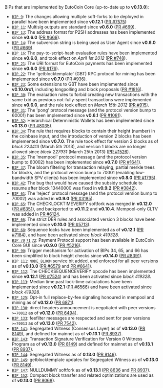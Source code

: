 BIPs that are implemented by EutoCoin Core (up-to-date up to **v0.13.0**):

* [`BIP 9`](https://github.com/eutocoin/bips/blob/master/bip-0009.mediawiki): The changes allowing multiple soft-forks to be deployed in parallel have been implemented since **v0.12.1**  ([PR #7575](https://github.com/EutoCoinProject/EutoCoin/pull/7575))
* [`BIP 11`](https://github.com/eutocoin/bips/blob/master/bip-0011.mediawiki): Multisig outputs are standard since **v0.6.0** ([PR #669](https://github.com/EutoCoinProject/EutoCoin/pull/669)).
* [`BIP 13`](https://github.com/eutocoin/bips/blob/master/bip-0013.mediawiki): The address format for P2SH addresses has been implemented since **v0.6.0** ([PR #669](https://github.com/EutoCoinProject/EutoCoin/pull/669)).
* [`BIP 14`](https://github.com/eutocoin/bips/blob/master/bip-0014.mediawiki): The subversion string is being used as User Agent since **v0.6.0** ([PR #669](https://github.com/EutoCoinProject/EutoCoin/pull/669)).
* [`BIP 16`](https://github.com/eutocoin/bips/blob/master/bip-0016.mediawiki): The pay-to-script-hash evaluation rules have been implemented since **v0.6.0**, and took effect on *April 1st 2012* ([PR #748](https://github.com/EutoCoinProject/EutoCoin/pull/748)).
* [`BIP 21`](https://github.com/eutocoin/bips/blob/master/bip-0021.mediawiki): The URI format for EutoCoin payments has been implemented since **v0.6.0** ([PR #176](https://github.com/EutoCoinProject/EutoCoin/pull/176)).
* [`BIP 22`](https://github.com/eutocoin/bips/blob/master/bip-0022.mediawiki): The 'getblocktemplate' (GBT) RPC protocol for mining has been implemented since **v0.7.0** ([PR #936](https://github.com/EutoCoinProject/EutoCoin/pull/936)).
* [`BIP 23`](https://github.com/eutocoin/bips/blob/master/bip-0023.mediawiki): Some extensions to GBT have been implemented since **v0.10.0rc1**, including longpolling and block proposals ([PR #1816](https://github.com/EutoCoinProject/EutoCoin/pull/1816)).
* [`BIP 30`](https://github.com/eutocoin/bips/blob/master/bip-0030.mediawiki): The evaluation rules to forbid creating new transactions with the same txid as previous not-fully-spent transactions were implemented since **v0.6.0**, and the rule took effect on *March 15th 2012* ([PR #915](https://github.com/EutoCoinProject/EutoCoin/pull/915)).
* [`BIP 31`](https://github.com/eutocoin/bips/blob/master/bip-0031.mediawiki): The 'pong' protocol message (and the protocol version bump to 60001) has been implemented since **v0.6.1** ([PR #1081](https://github.com/EutoCoinProject/EutoCoin/pull/1081)).
* [`BIP 32`](https://github.com/eutocoin/bips/blob/master/bip-0032.mediawiki): Hierarchical Deterministic Wallets has been implemented since **v0.13.0** ([PR #8035](https://github.com/EutoCoinProject/EutoCoin/pull/8035)).
* [`BIP 34`](https://github.com/eutocoin/bips/blob/master/bip-0034.mediawiki): The rule that requires blocks to contain their height (number) in the coinbase input, and the introduction of version 2 blocks has been implemented since **v0.7.0**. The rule took effect for version 2 blocks as of *block 224413* (March 5th 2013), and version 1 blocks are no longer allowed since *block 227931* (March 25th 2013) ([PR #1526](https://github.com/EutoCoinProject/EutoCoin/pull/1526)).
* [`BIP 35`](https://github.com/eutocoin/bips/blob/master/bip-0035.mediawiki): The 'mempool' protocol message (and the protocol version bump to 60002) has been implemented since **v0.7.0** ([PR #1641](https://github.com/EutoCoinProject/EutoCoin/pull/1641)).
* [`BIP 37`](https://github.com/eutocoin/bips/blob/master/bip-0037.mediawiki): The bloom filtering for transaction relaying, partial merkle trees for blocks, and the protocol version bump to 70001 (enabling low-bandwidth SPV clients) has been implemented since **v0.8.0** ([PR #1795](https://github.com/EutoCoinProject/EutoCoin/pull/1795)).
* [`BIP 42`](https://github.com/eutocoin/bips/blob/master/bip-0042.mediawiki): The bug that would have caused the subsidy schedule to resume after block 13440000 was fixed in **v0.9.2** ([PR #3842](https://github.com/EutoCoinProject/EutoCoin/pull/3842)).
* [`BIP 61`](https://github.com/eutocoin/bips/blob/master/bip-0061.mediawiki): The 'reject' protocol message (and the protocol version bump to 70002) was added in **v0.9.0** ([PR #3185](https://github.com/EutoCoinProject/EutoCoin/pull/3185)).
* [`BIP 65`](https://github.com/eutocoin/bips/blob/master/bip-0065.mediawiki): The CHECKLOCKTIMEVERIFY softfork was merged in **v0.12.0** ([PR #6351](https://github.com/EutoCoinProject/EutoCoin/pull/6351)), and backported to **v0.11.2** and **v0.10.4**. Mempool-only CLTV was added in [PR #6124](https://github.com/EutoCoinProject/EutoCoin/pull/6124).
* [`BIP 66`](https://github.com/eutocoin/bips/blob/master/bip-0066.mediawiki): The strict DER rules and associated version 3 blocks have been implemented since **v0.10.0** ([PR #5713](https://github.com/EutoCoinProject/EutoCoin/pull/5713)).
* [`BIP 68`](https://github.com/eutocoin/bips/blob/master/bip-0068.mediawiki): Sequence locks have been implemented as of **v0.12.1**  ([PR #7184](https://github.com/EutoCoinProject/EutoCoin/pull/7184)), and have been activated since *block 419328*.
* [`BIP 70`](https://github.com/eutocoin/bips/blob/master/bip-0070.mediawiki) [`71`](https://github.com/eutocoin/bips/blob/master/bip-0071.mediawiki) [`72`](https://github.com/eutocoin/bips/blob/master/bip-0072.mediawiki): Payment Protocol support has been available in EutoCoin Core GUI since **v0.9.0** ([PR #5216](https://github.com/EutoCoinProject/EutoCoin/pull/5216)).
* [`BIP 90`](https://github.com/eutocoin/bips/blob/master/bip-0090.mediawiki): Trigger mechanism for activation of BIPs 34, 65, and 66 has been simplified to block height checks since **v0.14.0** ([PR #8391](https://github.com/EutoCoinProject/EutoCoin/pull/8391)).
* [`BIP 111`](https://github.com/eutocoin/bips/blob/master/bip-0111.mediawiki): `NODE_BLOOM` service bit added, and enforced for all peer versions as of **v0.13.0** ([PR #6579](https://github.com/EutoCoinProject/EutoCoin/pull/6579) and [PR #6641](https://github.com/EutoCoinProject/EutoCoin/pull/6641)).
* [`BIP 112`](https://github.com/eutocoin/bips/blob/master/bip-0112.mediawiki): The CHECKSEQUENCEVERIFY opcode has been implemented since **v0.12.1** ([PR #7524](https://github.com/EutoCoinProject/EutoCoin/pull/7524)) and has been activated since *block 419328*.
* [`BIP 113`](https://github.com/eutocoin/bips/blob/master/bip-0113.mediawiki): Median time past lock-time calculations have been implemented since **v0.12.1** ([PR #6566](https://github.com/EutoCoinProject/EutoCoin/pull/6566)) and have been activated since *block 419328*.
* [`BIP 125`](https://github.com/eutocoin/bips/blob/master/bip-0125.mediawiki): Opt-in full replace-by-fee signaling honoured in mempool and mining as of **v0.12.0** ([PR 6871](https://github.com/EutoCoinProject/EutoCoin/pull/6871)).
* [`BIP 130`](https://github.com/eutocoin/bips/blob/master/bip-0130.mediawiki): direct headers announcement is negotiated with peer versions `>=70012` as of **v0.12.0** ([PR 6494](https://github.com/EutoCoinProject/EutoCoin/pull/6494)).
* [`BIP 133`](https://github.com/eutocoin/bips/blob/master/bip-0133.mediawiki): feefilter messages are respected and sent for peer versions `>=70013` as of **v0.13.0** ([PR 7542](https://github.com/EutoCoinProject/EutoCoin/pull/7542)).
* [`BIP 141`](https://github.com/eutocoin/bips/blob/master/bip-0141.mediawiki): Segregated Witness (Consensus Layer) as of **v0.13.0** ([PR 8149](https://github.com/EutoCoinProject/EutoCoin/pull/8149)), and defined for mainnet as of **v0.13.1** ([PR 8937](https://github.com/EutoCoinProject/EutoCoin/pull/8937)).
* [`BIP 143`](https://github.com/eutocoin/bips/blob/master/bip-0143.mediawiki): Transaction Signature Verification for Version 0 Witness Program as of **v0.13.0** ([PR 8149](https://github.com/EutoCoinProject/EutoCoin/pull/8149)) and defined for mainnet as of **v0.13.1** ([PR 8937](https://github.com/EutoCoinProject/EutoCoin/pull/8937)).
* [`BIP 144`](https://github.com/eutocoin/bips/blob/master/bip-0144.mediawiki): Segregated Witness as of **0.13.0** ([PR 8149](https://github.com/EutoCoinProject/EutoCoin/pull/8149)).
* [`BIP 145`](https://github.com/eutocoin/bips/blob/master/bip-0145.mediawiki): getblocktemplate updates for Segregated Witness as of **v0.13.0** ([PR 8149](https://github.com/EutoCoinProject/EutoCoin/pull/8149)).
* [`BIP 147`](https://github.com/eutocoin/bips/blob/master/bip-0147.mediawiki): NULLDUMMY softfork as of **v0.13.1** ([PR 8636](https://github.com/EutoCoinProject/EutoCoin/pull/8636) and [PR 8937](https://github.com/EutoCoinProject/EutoCoin/pull/8937)).
* [`BIP 152`](https://github.com/eutocoin/bips/blob/master/bip-0152.mediawiki): Compact block transfer and related optimizations are used as of **v0.13.0** ([PR 8068](https://github.com/EutoCoinProject/EutoCoin/pull/8068)).
